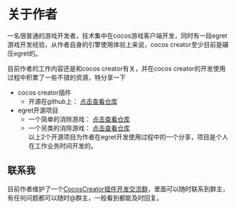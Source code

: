 # 关于作者
一名很普通的游戏开发者，技术集中在cocos游戏客户端开发，同时有一段egret游戏开发经验，从作者自身的引擎使用体验上来说，cocos creator至少目前是碾压egret的。   

目前作者的工作内容还是和cocos creator有关，并在cocos creator的开发使用过程中积累了一些不错的资源，特分享一下  
- cocos creator插件
    - 开源在github上： [点击查看仓库](https://github.com/tidys/CocosCreatorPlugins)
- egret开源项目
    - 一个简单的消除游戏： [点击查看仓库](https://github.com/tidys/egretCleanGame)
    - 一个另类的消除游戏： [点击查看仓库](https://github.com/tidys/egretRingsGame)    
    以上2个开源项目为作者在egret开发使用过程中的一个分享，项目是个人在工作业务时间开发的。
## 联系我
目前作者维护了一个[CocosCreator插件开发交流群](https://jq.qq.com/?_wv=1027&k=5JEh8VR)，里面可以随时联系到群主，有任何问题都可以随时@群主，一般看到都能及时回复。
